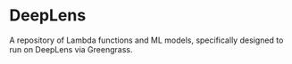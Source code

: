 # DeepLens
A repository of Lambda functions and ML models, specifically designed to run on DeepLens via Greengrass.
